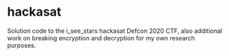 # hackasat

Solution code to the i_see_stars hackasat Defcon 2020 CTF, also additional work on breaking encryption and decryption for my own research purposes.

